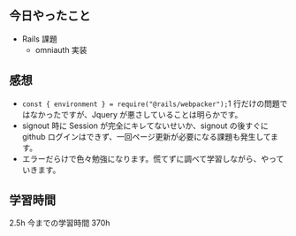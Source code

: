 ## 今日やったこと

- Rails 課題
  - omniauth 実装

## 感想

- `const { environment } = require("@rails/webpacker");`1 行だけの問題ではなかったですが、Jquery が悪さしていることは明らかです。
- signout 時に Session が完全にキレてないせいか、signout の後すぐに github ログインはできず、一回ページ更新が必要になる課題も発生してます。
- エラーだらけで色々勉強になります。慌てずに調べて学習しながら、やっていきます。

## 学習時間

2.5h
今までの学習時間 370h
